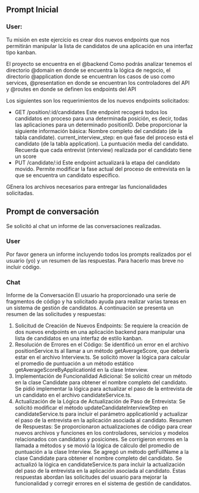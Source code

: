 ## Prompt Inicial
### User:
Tu misión en este ejercicio es crear dos nuevos endpoints que nos permitirán manipular la lista de candidatos de una aplicación en una interfaz tipo kanban.

El proyecto se encuentra en el  @backend 
Como podrás analizar tenemos el directorio @domain en donde se encuentra la lógica de negocio, el directorio @application donde se encuentran los casos de uso como services, @presentation en donde se encuentran los controladores del API y @routes en donde se definen los endpoints del API

Los siguientes son los requerimientos de los nuevos endpoints solicitados:
* GET /position/:id/candidates
Este endpoint recogerá todos los candidatos en proceso para una determinada posición, es decir, todas las aplicaciones para un determinado positionID. Debe proporcionar la siguiente información básica:
Nombre completo del candidato (de la tabla candidate).
current_interview_step: en qué fase del proceso está el candidato (de la tabla application).
La puntuación media del candidato. Recuerda que cada entrevist (interview) realizada por el candidato tiene un score
* PUT /candidate/:id
Este endpoint actualizará la etapa del candidato movido. Permite modificar la fase actual del proceso de entrevista en la que se encuentra un candidato específico.

GEnera los archivos necesarios para entregar las funcionalidades solicitadas.

## Prompt de conversación
Se solicitó al chat un informe de las conversaciones realizadas.

### User
Por favor genera un informe incluyendo todos los prompts realizados por el usuario (yo) y un resumen de las respuestas. Para hacerlo mas breve no incluir código.
### Chat
Informe de la Conversación
El usuario ha proporcionado una serie de fragmentos de código y ha solicitado ayuda para realizar varias tareas en un sistema de gestión de candidatos. A continuación se presenta un resumen de las solicitudes y respuestas:
1. Solicitud de Creación de Nuevos Endpoints:
Se requiere la creación de dos nuevos endpoints en una aplicación backend para manipular una lista de candidatos en una interfaz de estilo kanban.
2. Resolución de Errores en el Código:
Se identificó un error en el archivo positionService.ts al llamar a un método getAverageScore, que debería estar en el archivo Interview.ts.
Se solicitó mover la lógica para calcular el promedio de puntuación a un método estático getAverageScoreByApplicationId en la clase Interview.
3. Implementación de Funcionalidad Adicional:
Se solicitó crear un método en la clase Candidate para obtener el nombre completo del candidato.
Se pidió implementar la lógica para actualizar el paso de la entrevista de un candidato en el archivo candidateService.ts.
4. Actualización de la Lógica de Actualización de Paso de Entrevista:
Se solicitó modificar el método updateCandidateInterviewStep en candidateService.ts para incluir el parámetro applicationId y actualizar el paso de la entrevista en la aplicación asociada al candidato.
Resumen de Respuestas:
Se proporcionaron actualizaciones de código para crear nuevos archivos y funciones en los controladores, servicios y modelos relacionados con candidatos y posiciones.
Se corrigieron errores en la llamada a métodos y se movió la lógica de cálculo del promedio de puntuación a la clase Interview.
Se agregó un método getFullName a la clase Candidate para obtener el nombre completo del candidato.
Se actualizó la lógica en candidateService.ts para incluir la actualización del paso de la entrevista en la aplicación asociada al candidato.
Estas respuestas abordan las solicitudes del usuario para mejorar la funcionalidad y corregir errores en el sistema de gestión de candidatos.